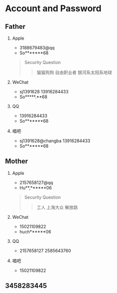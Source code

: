 # Account and Password

## Father

1. Apple

    * 3188679483@qq
    * So*******68

    > Security Question
    >> 猫猫狗狗
    >> 自由职业者
    >> 银河系太阳系地球

2. WeChat

    * sj1391628     13916284433
    * So*****.**68

3. QQ

    * 13916284433
    * So*******68

4. 唱吧

    * sj1391628@changba     13916284433
    * So*******68

## Mother

1. Apple 

    * 2157658127@qq
    * Hu**,******06

    > Security Question
    >> 工人
    >> 上海大众
    >> 解放路

2. WeChat

    * 15021109822
    * huch******06

3. QQ

    * 2157658127    2585643760

4. 唱吧

    * 15021109822

## 3458283445
